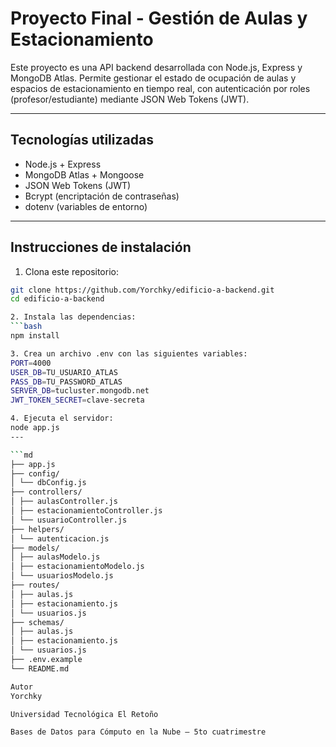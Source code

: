 # Proyecto Final - Gestión de Aulas y Estacionamiento

Este proyecto es una API backend desarrollada con Node.js, Express y MongoDB Atlas. Permite gestionar el estado de ocupación de aulas y espacios de estacionamiento en tiempo real, con autenticación por roles (profesor/estudiante) mediante JSON Web Tokens (JWT).

---
## Tecnologías utilizadas

- Node.js + Express
- MongoDB Atlas + Mongoose
- JSON Web Tokens (JWT)
- Bcrypt (encriptación de contraseñas)
- dotenv (variables de entorno)
---

## Instrucciones de instalación

1. Clona este repositorio:
```bash
git clone https://github.com/Yorchky/edificio-a-backend.git
cd edificio-a-backend

2. Instala las dependencias:
```bash
npm install

3. Crea un archivo .env con las siguientes variables:
PORT=4000
USER_DB=TU_USUARIO_ATLAS
PASS_DB=TU_PASSWORD_ATLAS
SERVER_DB=tucluster.mongodb.net
JWT_TOKEN_SECRET=clave-secreta

4. Ejecuta el servidor:
node app.js
---

```md
├── app.js
├── config/
│ └── dbConfig.js
├── controllers/
│ ├── aulasController.js
│ ├── estacionamientoController.js
│ └── usuarioController.js
├── helpers/
│ └── autenticacion.js
├── models/
│ ├── aulasModelo.js
│ ├── estacionamientoModelo.js
│ └── usuariosModelo.js
├── routes/
│ ├── aulas.js
│ ├── estacionamiento.js
│ └── usuarios.js
├── schemas/
│ ├── aulas.js
│ ├── estacionamiento.js
│ └── usuarios.js
├── .env.example
└── README.md

Autor
Yorchky

Universidad Tecnológica El Retoño

Bases de Datos para Cómputo en la Nube – 5to cuatrimestre

